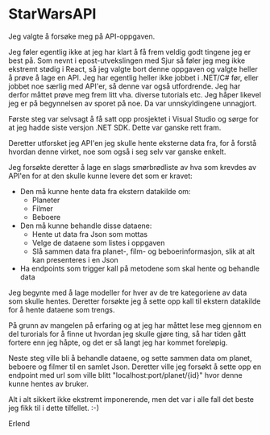 # StarWarsAPI
 
Jeg valgte å forsøke meg på API-oppgaven.

Jeg føler egentlig ikke at jeg har klart å få frem veldig godt tingene jeg er best på. Som nevnt i epost-utvekslingen med Sjur så føler jeg meg ikke
ekstremt stødig i React, så jeg valgte bort denne oppgaven og valgte heller å prøve å lage en API. Jeg har egentlig heller ikke jobbet i .NET/C# før,
eller jobbet noe særlig med API'er, så denne var også utfordrende. Jeg har derfor måttet prøve meg frem litt vha. diverse tutorials etc. Jeg håper
likevel jeg er på begynnelsen av sporet på noe. Da var unnskyldingene unnagjort.

Første steg var selvsagt å få satt opp prosjektet i Visual Studio og sørge for at jeg hadde siste versjon .NET SDK. Dette var ganske rett fram.

Deretter utforsket jeg API'en jeg skulle hente eksterne data fra, for å forstå hvordan denne virket, noe som også i seg selv var ganske enkelt.

Jeg forsøkte deretter å lage en slags smørbrødliste av hva som krevdes av API'en for at den skulle kunne levere det som er kravet:

<ul>
 <li>Den må kunne hente data fra ekstern datakilde om:
  <ul>
   <li>Planeter</li>
   <li>Filmer</li>
   <li>Beboere</li>
  </ul>
 </li>
 <li>Den må kunne behandle disse dataene:
 <ul>
  <li>Hente ut data fra Json som mottas</li>
  <li>Velge de dataene som listes i oppgaven</li>
  <li>Slå sammen data fra planet-, film- og beboerinformasjon, slik at alt kan presenteres i en Json</li>
 </ul>
 <li>Ha endpoints som trigger kall på metodene som skal hente og behandle data</li>
 </ul>
 
 Jeg begynte med å lage modeller for hver av de tre kategoriene av data som skulle hentes. Deretter forsøkte jeg å sette opp kall til ekstern
 datakilde for å hente dataene som trengs.
 
 På grunn av mangelen på erfaring og at jeg har måttet lese meg gjennom en del turorials for å finne ut hvordan jeg skulle gjøre ting, så har tiden
 gått fortere enn jeg håpte, og det er så langt jeg har kommet foreløpig.
 
 Neste steg ville bli å behandle dataene, og sette sammen data om planet, beboere og filmer til en samlet Json. Deretter ville jeg forsøkt å sette opp
 en endpoint med url som ville blitt "localhost:port/planet/{id}" hvor denne kunne hentes av bruker.
 
 Alt i alt sikkert ikke ekstremt imponerende, men det var i alle fall det beste jeg fikk til i dette tilfellet. :-)
 
 Erlend
